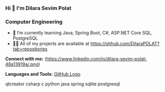 ### Hi 👋 I'm Dilara Sevim Polat
###                           Computer Engineering
 * 🌱 I’m currently learning Java, Spring Boot, C#, ASP.NET Core SQL, PostgreSQL
 * 👨‍💻 All of my projects are available at https://github.com/DilaraPOLAT?tab=repositories


 **Connect with me:**
(https://www.linkedin.com/in/dilara-sevim-polat-48a13919a/.png)



 **Languages and Tools:**
 [GitHub Logo]( https://www.google.com/imgres?imgurl=https%3A%2F%2Favatars.githubusercontent.com%2Fu%2F59276%3Fs%3D200%26v%3D4&imgrefurl=https%3A%2F%2Fgithub.com%2Fcplusplus&tbnid=SpYQqESccClviM&vet=12ahUKEwjI4u7guKnyAhUKWxoKHf-EC34QMygBegUIARChAQ..i&docid=rrvaI71fzY4FSM&w=200&h=200&q=cplusplus&hl=tr&ved=2ahUKEwjI4u7guKnyAhUKWxoKHf-EC34QMygBegUIARChAQ)

qtcreator  csharp  c python java spring sqlite postgresql
<!--
**DilaraPOLAT/DilaraPOLAT** is a ✨ _special_ ✨ repository because its `README.md` (this file) appears on your GitHub profile.

Here are some ideas to get you started:

- 🔭 I’m currently working on ...
### 🌱 I’m currently learning Java, Spring Boot, C#, ASP.NET Core, SQL  PostgreSQL,
- 👯 I’m looking to collaborate on ...
- 🤔 I’m looking for help with ...
- 💬 Ask me about ...
- 📫 How to reach me: ...
- 😄 Pronouns: ...
- ⚡ Fun fact: ...
-->
